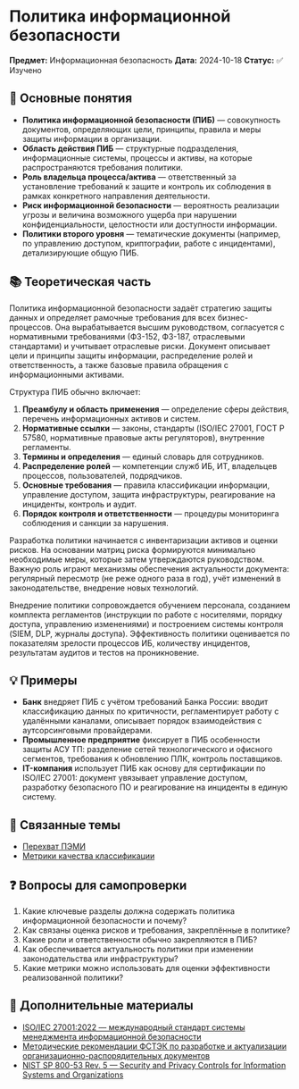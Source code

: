 # Политика информационной безопасности

**Предмет:** Информационная безопасность
**Дата:** 2024-10-18
**Статус:** ✅ Изучено

## 🎯 Основные понятия
- **Политика информационной безопасности (ПИБ)** — совокупность документов, определяющих цели, принципы, правила и меры защиты информации в организации.
- **Область действия ПИБ** — структурные подразделения, информационные системы, процессы и активы, на которые распространяются требования политики.
- **Роль владельца процесса/актива** — ответственный за установление требований к защите и контроль их соблюдения в рамках конкретного направления деятельности.
- **Риск информационной безопасности** — вероятность реализации угрозы и величина возможного ущерба при нарушении конфиденциальности, целостности или доступности информации.
- **Политики второго уровня** — тематические документы (например, по управлению доступом, криптографии, работе с инцидентами), детализирующие общую ПИБ.

## 📚 Теоретическая часть
Политика информационной безопасности задаёт стратегию защиты данных и определяет рамочные требования для всех бизнес-процессов. Она вырабатывается высшим руководством, согласуется с нормативными требованиями (ФЗ-152, ФЗ-187, отраслевыми стандартами) и учитывает отраслевые риски. Документ описывает цели и принципы защиты информации, распределение ролей и ответственность, а также базовые правила обращения с информационными активами.

Структура ПИБ обычно включает:
1. **Преамбулу и область применения** — определение сферы действия, перечень информационных активов и систем.
2. **Нормативные ссылки** — законы, стандарты (ISO/IEC 27001, ГОСТ Р 57580, нормативные правовые акты регуляторов), внутренние регламенты.
3. **Термины и определения** — единый словарь для сотрудников.
4. **Распределение ролей** — компетенции служб ИБ, ИТ, владельцев процессов, пользователей, подрядчиков.
5. **Основные требования** — правила классификации информации, управление доступом, защита инфраструктуры, реагирование на инциденты, контроль и аудит.
6. **Порядок контроля и ответственности** — процедуры мониторинга соблюдения и санкции за нарушения.

Разработка политики начинается с инвентаризации активов и оценки рисков. На основании матриц риска формируются минимально необходимые меры, которые затем утверждаются руководством. Важную роль играют механизмы обеспечения актуальности документа: регулярный пересмотр (не реже одного раза в год), учёт изменений в законодательстве, внедрение новых технологий.

Внедрение политики сопровождается обучением персонала, созданием комплекта регламентов (инструкции по работе с носителями, порядку доступа, управлению изменениями) и построением системы контроля (SIEM, DLP, журналы доступа). Эффективность политики оценивается по показателям зрелости процессов ИБ, количеству инцидентов, результатам аудитов и тестов на проникновение.

## 💡 Примеры
- **Банк** внедряет ПИБ с учётом требований Банка России: вводит классификацию данных по критичности, регламентирует работу с удалёнными каналами, описывает порядок взаимодействия с аутсорсинговыми провайдерами.
- **Промышленное предприятие** фиксирует в ПИБ особенности защиты АСУ ТП: разделение сетей технологического и офисного сегментов, требования к обновлению ПЛК, контроль поставщиков.
- **IT-компания** использует ПИБ как основу для сертификации по ISO/IEC 27001: документ увязывает управление доступом, разработку безопасного ПО и реагирование на инциденты в единую систему.

## 🔗 Связанные темы
- [Перехват ПЭМИ](./2025-09-27_перехват-пэми.md)
- [Метрики качества классификации](../computer-science/обработка-больших-объемов-данных/2025-09-23_метрики-качества-классификации.md)

## ❓ Вопросы для самопроверки
1. Какие ключевые разделы должна содержать политика информационной безопасности и почему?
2. Как связаны оценка рисков и требования, закреплённые в политике?
3. Какие роли и ответственности обычно закрепляются в ПИБ?
4. Как обеспечивается актуальность политики при изменении законодательства или инфраструктуры?
5. Какие метрики можно использовать для оценки эффективности реализованной политики?

## 📖 Дополнительные материалы
- [ISO/IEC 27001:2022 — международный стандарт системы менеджмента информационной безопасности](https://www.iso.org/standard/27001)
- [Методические рекомендации ФСТЭК по разработке и актуализации организационно-распорядительных документов](https://fstec.ru)
- [NIST SP 800-53 Rev. 5 — Security and Privacy Controls for Information Systems and Organizations](https://csrc.nist.gov/publications/detail/sp/800-53/rev-5/final)

